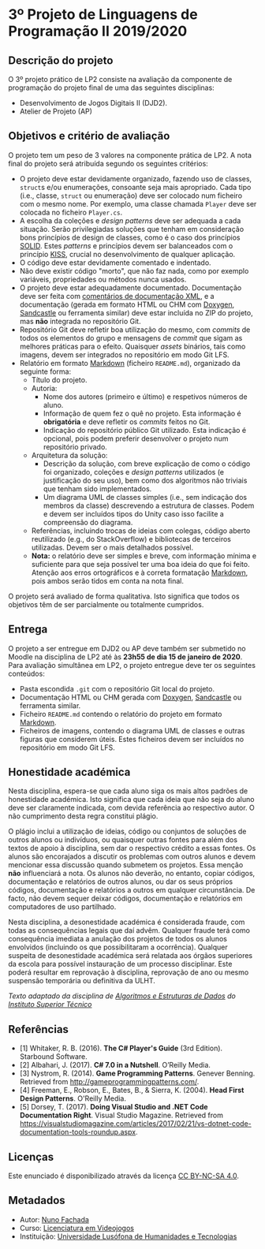 <!--
3º Projeto de Linguagens de Programação II 2019/2020 (c) by Nuno Fachada

3º Projeto de Linguagens de Programação II 2019/2020 is licensed under a
Creative Commons Attribution-NonCommercial-ShareAlike 4.0 International License.

You should have received a copy of the license along with this
work. If not, see <http://creativecommons.org/licenses/by-nc-sa/4.0/>.
-->

# 3º Projeto de Linguagens de Programação II 2019/2020

## Descrição do projeto

O 3º projeto prático de LP2 consiste na avaliação da componente de programação
do projeto final de uma das seguintes disciplinas:

* Desenvolvimento de Jogos Digitais II (DJD2).
* Atelier de Projeto (AP)

<a name="objetivos"></a>

## Objetivos e critério de avaliação

O projeto tem um peso de 3 valores na componente prática de LP2. A nota final
do projeto será atribuída segundo os seguintes critérios:

* O projeto deve estar devidamente organizado, fazendo uso de classes,
  `struct`s e/ou enumerações, consoante seja mais apropriado. Cada tipo
  (i.e., classe, `struct` ou enumeração) deve ser colocado num ficheiro com o
  mesmo nome. Por exemplo, uma classe chamada `Player` deve ser colocada no
  ficheiro `Player.cs`.
* A escolha da coleções e *design patterns* deve ser adequada a cada
  situação. Serão privilegiadas soluções que tenham em consideração bons
  princípios de design de classes, como é o caso dos princípios [SOLID].
  Estes *patterns* e princípios devem ser balanceados com o princípio
  [KISS], crucial no desenvolvimento de qualquer aplicação.
* O código deve estar devidamente comentado e indentado.
* Não deve existir código "morto", que não faz nada, como por exemplo
  variáveis, propriedades ou métodos nunca usados.
* O projeto deve estar adequadamente documentado. Documentação deve ser feita
  com [comentários de documentação XML][XML], e a documentação (gerada em
  formato HTML ou CHM com [Doxygen], [Sandcastle] ou ferramenta similar)
  deve estar incluída no ZIP do projeto, mas **não** integrada no repositório
  Git.
* Repositório Git deve refletir boa utilização do mesmo, com *commits* de
  todos os elementos do grupo e mensagens de *commit* que sigam as melhores
  práticas para o efeito. Quaisquer *assets* binários, tais como imagens,
  devem ser integrados no repositório em modo Git LFS.
* Relatório em formato [Markdown] (ficheiro `README.md`), organizado da
  seguinte forma:
  * Título do projeto.
  * Autoria:
    * Nome dos autores (primeiro e último) e respetivos números de aluno.
    * Informação de quem fez o quê no projeto. Esta informação é
      **obrigatória** e deve refletir os *commits* feitos no Git.
    * Indicação do repositório público Git utilizado. Esta indicação é
      opcional, pois podem preferir desenvolver o projeto num repositório
      privado.
  * Arquitetura da solução:
    * Descrição da solução, com breve explicação de como o código foi
      organizado, coleções e *design patterns* utilizados (e justificação
      do seu uso), bem como dos algoritmos não triviais que tenham sido
      implementados.
    * Um diagrama UML de classes simples (i.e., sem indicação dos
      membros da classe) descrevendo a estrutura de classes. Podem e
      devem ser incluídos tipos do Unity caso isso facilite a compreensão
      do diagrama.
  * Referências, incluindo trocas de ideias com colegas, código aberto
    reutilizado (e.g., do StackOverflow) e bibliotecas de terceiros
    utilizadas. Devem ser o mais detalhados possível.
  * **Nota:** o relatório deve ser simples e breve, com informação mínima e
    suficiente para que seja possível ter uma boa ideia do que foi feito.
    Atenção aos erros ortográficos e à correta formatação [Markdown], pois
    ambos serão tidos em conta na nota final.

O projeto será avaliado de forma qualitativa. Isto significa que todos os
objetivos têm de ser parcialmente ou totalmente cumpridos.

## Entrega

O projeto a ser entregue em DJD2 ou AP deve também ser submetido no Moodle na
disciplina de LP2 até às **23h55 de dia 15 de janeiro de 2020**. Para avaliação
simultânea em LP2, o projeto entregue deve ter os seguintes conteúdos:

* Pasta escondida `.git` com o repositório Git local do projeto.
* Documentação HTML ou CHM gerada com [Doxygen], [Sandcastle] ou
  ferramenta similar.
* Ficheiro `README.md` contendo o relatório do projeto em formato [Markdown].
* Ficheiros de imagens, contendo o diagrama UML de classes e outras figuras
  que considerem úteis. Estes ficheiros devem ser incluídos no repositório em
  modo Git LFS.

## Honestidade académica

Nesta disciplina, espera-se que cada aluno siga os mais altos padrões de
honestidade académica. Isto significa que cada ideia que não seja do
aluno deve ser claramente indicada, com devida referência ao respectivo
autor. O não cumprimento desta regra constitui plágio.

O plágio inclui a utilização de ideias, código ou conjuntos de soluções
de outros alunos ou indivíduos, ou quaisquer outras fontes para além
dos textos de apoio à disciplina, sem dar o respectivo crédito a essas
fontes. Os alunos são encorajados a discutir os problemas com outros
alunos e devem mencionar essa discussão quando submetem os projetos.
Essa menção **não** influenciará a nota. Os alunos não deverão, no
entanto, copiar códigos, documentação e relatórios de outros alunos, ou dar os
seus próprios códigos, documentação e relatórios a outros em qualquer
circunstância. De facto, não devem sequer deixar códigos, documentação e
relatórios em computadores de uso partilhado.

Nesta disciplina, a desonestidade académica é considerada fraude, com
todas as consequências legais que daí advêm. Qualquer fraude terá como
consequência imediata a anulação dos projetos de todos os alunos envolvidos
(incluindo os que possibilitaram a ocorrência). Qualquer suspeita de
desonestidade académica será relatada aos órgãos superiores da escola
para possível instauração de um processo disciplinar. Este poderá
resultar em reprovação à disciplina, reprovação de ano ou mesmo suspensão
temporária ou definitiva da ULHT.

*Texto adaptado da disciplina de [Algoritmos e
Estruturas de Dados][aed] do [Instituto Superior Técnico][ist]*

## Referências

* <a name="ref1">\[1\]</a> Whitaker, R. B. (2016). **The C# Player's Guide**
  (3rd Edition). Starbound Software.
* <a name="ref2">\[2\]</a> Albahari, J. (2017). **C# 7.0 in a Nutshell**.
  O’Reilly Media.
* <a name="ref3">\[3\]</a> Nystrom, R. (2014). **Game Programming Patterns**.
  Genever Benning. Retrieved from <http://gameprogrammingpatterns.com/>.
* <a name="ref4">\[4\]</a> Freeman, E., Robson, E., Bates, B., & Sierra, K.
  (2004). **Head First Design Patterns**. O'Reilly Media.
* <a name="ref5">\[5\]</a> Dorsey, T. (2017). **Doing Visual Studio and .NET
  Code Documentation Right**. Visual Studio Magazine. Retrieved from
  <https://visualstudiomagazine.com/articles/2017/02/21/vs-dotnet-code-documentation-tools-roundup.aspx>.

## Licenças

Este enunciado é disponibilizado através da licença [CC BY-NC-SA 4.0].

## Metadados

* Autor: [Nuno Fachada]
* Curso:  [Licenciatura em Videojogos][lamv]
* Instituição: [Universidade Lusófona de Humanidades e Tecnologias][ULHT]

[Markdown]:https://guides.github.com/features/mastering-markdown/
[Doxygen]:https://www.stack.nl/~dimitri/doxygen/
[Sandcastle]:https://github.com/EWSoftware/SHFB
[KISS]:https://en.wikipedia.org/wiki/KISS_principle
[XML]:https://docs.microsoft.com/dotnet/csharp/codedoc
[SOLID]:https://en.wikipedia.org/wiki/SOLID
[CC BY-NC-SA 4.0]:https://creativecommons.org/licenses/by-nc-sa/4.0/
[lamv]:https://www.ulusofona.pt/licenciatura/videojogos
[Nuno Fachada]:https://github.com/fakenmc
[ULHT]:https://www.ulusofona.pt/
[aed]:https://fenix.tecnico.ulisboa.pt/disciplinas/AED-2/2009-2010/2-semestre/honestidade-academica
[ist]:https://tecnico.ulisboa.pt/pt/
